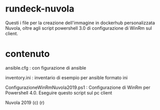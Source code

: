 # rundeck-nuvola

Questi i file per la creazione dell'immagine in dockerhub personalizzata Nuvola,
oltre agli script powershell 3.0 di configurazione di WinRm sul client.


# contenuto
ansible.cfg   : con figurazione di ansible

inventory.ini : inventario di esempio per ansible formato ini

ConfigurazioneWinRmNuvola2019.ps1 : Configurazione di WinRm per Powershell 4.0. Eseguire questo script sul pc client


Nuvola 2019 (c) (r)
